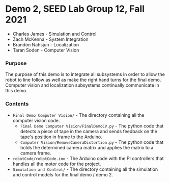 # Demo 2, SEED Lab Group 12, Fall 2021
* Charles James - Simulation and Control
* Zach McKenna - System Integration
* Brandon Nahsjun - Localization
* Taran Soden - Computer Vision

### Purpose
The purpose of this demo is to integrate all subsystems in order to allow the robot to line follow as well as make the right hand turns for the final demo. Computer vision and localization subsystems continually communicate in this demo.  

### Contents
* `Final Demo Computer Vision/` - The directory containing all the computer vision code. 
  * `Final Demo Computer Vision/FinalDemoCV.py` - The python code that detects a piece of tape in the camera and sends feedback on the tape's position in frame to the Arduino.
  * `Computer Vision/RemoveCameraDistortion.py` - The python code that holds the determined camera matrix and applies the matrix to a camera frame.
* `robotCode/robotCode.ino` - The Arduino code with the PI controllers that handles all the motor code for the project.
* `Simulation and Control/` - The directory containing all the simulation and control models for the final demo / demo 2.
